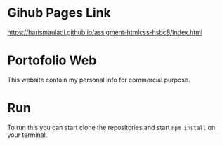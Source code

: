 # Gihub Pages Link

https://harismauladi.github.io/assigment-htmlcss-hsbc8/index.html

# Portofolio Web

This website contain my personal info for commercial purpose.

# Run

To run this you can start clone the repositories and start `npm install` on your terminal.

